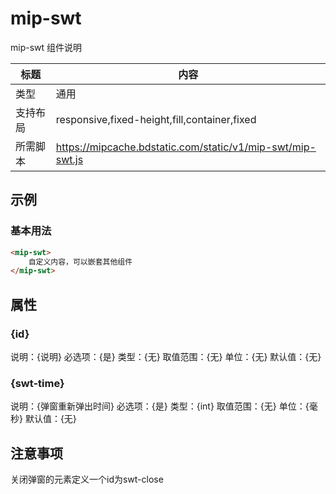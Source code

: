 # mip-swt

mip-swt 组件说明

标题|内容
----|----
类型|通用
支持布局|responsive,fixed-height,fill,container,fixed
所需脚本|https://mipcache.bdstatic.com/static/v1/mip-swt/mip-swt.js

## 示例

### 基本用法
```html
<mip-swt>
    自定义内容，可以嵌套其他组件
</mip-swt>
```

## 属性

### {id}

说明：{说明}
必选项：{是}
类型：{无}
取值范围：{无}
单位：{无}
默认值：{无}

### {swt-time}

说明：{弹窗重新弹出时间}
必选项：{是}
类型：{int}
取值范围：{无}
单位：{毫秒}
默认值：{无}

## 注意事项
关闭弹窗的元素定义一个id为swt-close
